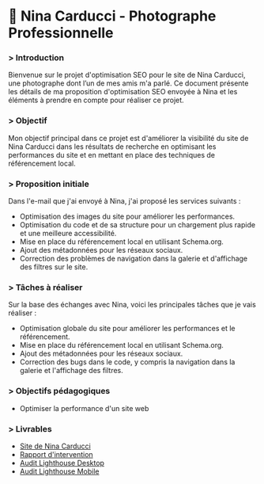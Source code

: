 # 📸 Nina Carducci - Photographe Professionnelle

### > Introduction

Bienvenue sur le projet d'optimisation SEO pour le site de Nina Carducci, une photographe dont l’un de mes amis m'a parlé. Ce document présente les détails de ma proposition d'optimisation SEO envoyée à Nina et les éléments à prendre en compte pour réaliser ce projet.

### > Objectif

Mon objectif principal dans ce projet est d'améliorer la visibilité du site de Nina Carducci dans les résultats de recherche en optimisant les performances du site et en mettant en place des techniques de référencement local.

### > Proposition initiale

Dans l'e-mail que j'ai envoyé à Nina, j'ai proposé les services suivants :

- Optimisation des images du site pour améliorer les performances.
- Optimisation du code et de sa structure pour un chargement plus rapide et une meilleure accessibilité.
- Mise en place du référencement local en utilisant Schema.org.
- Ajout des métadonnées pour les réseaux sociaux.
- Correction des problèmes de navigation dans la galerie et d'affichage des filtres sur le site.

### > Tâches à réaliser

Sur la base des échanges avec Nina, voici les principales tâches que je vais réaliser :

- Optimisation globale du site pour améliorer les performances et le référencement.
- Mise en place du référencement local en utilisant Schema.org.
- Ajout des métadonnées pour les réseaux sociaux.
- Correction des bugs dans le code, y compris la navigation dans la galerie et l'affichage des filtres.

### > Objectifs pédagogiques
  
  - Optimiser la performance d'un site web

### > Livrables

- [Site de Nina Carducci](https://texi97.github.io/ninacarducci.github.io/)
- [Rapport d'intervention](https://github.com/Texi97/ninacarducci.github.io/blob/main/Rapport%20d'intervention%20Nina%20Carducci.pdf)
- [Audit Lighthouse Desktop](https://github.com/Texi97/ninacarducci.github.io/blob/main/Audit%20Nina%20Carducci%20Desktop.pdf)
- [Audit Lighthouse Mobile](https://github.com/Texi97/ninacarducci.github.io/blob/main/Audit%20Nina%20Carducci%20Mobile.pdf)
